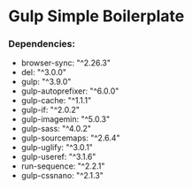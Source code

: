 # Gulp Simple Boilerplate

### Dependencies:

- browser-sync:      "^2.26.3"
- del:               "^3.0.0"
- gulp:              "^3.9.0"
- gulp-autoprefixer: "^6.0.0"
- gulp-cache:        "^1.1.1"
- gulp-if:           "^2.0.2"
- gulp-imagemin:     "^5.0.3"
- gulp-sass:         "^4.0.2"
- gulp-sourcemaps:   "^2.6.4"
- gulp-uglify:       "^3.0.1"
- gulp-useref:       "^3.1.6"
- run-sequence:      "^2.2.1"
- gulp-cssnano:      "^2.1.3"
